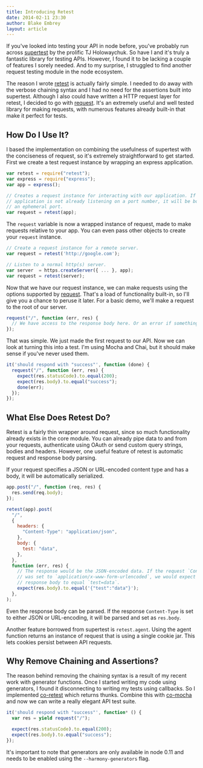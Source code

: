 ```yaml
---
title: Introducing Retest
date: 2014-02-11 23:30
author: Blake Embrey
layout: article
---
```


If you've looked into testing your API in node before, you've probably run across [supertest](https://github.com/visionmedia/supertest) by the prolific TJ Holowaychuk. So have I and it's truly a fantastic library for testing APIs. However, I found it to be lacking a couple of features I sorely needed. And to my surprise, I struggled to find another request testing module in the node ecosystem.

The reason I wrote [retest](https://github.com/blakeembrey/retest) is actually fairly simple. I needed to do away with the verbose chaining syntax and I had no need for the assertions built into supertest. Although I also could have written a HTTP request layer for retest, I decided to go with [request](https://github.com/mikeal/request). It's an extremely useful and well tested library for making requests, with numerous features already built-in that make it perfect for tests.

## How Do I Use It?

I based the implementation on combining the usefulness of supertest with the conciseness of request, so it's extremely straightforward to get started. First we create a test request instance by wrapping an express application.

```javascript
var retest = require("retest");
var express = require("express");
var app = express();

// Creates a request instance for interacting with our application. If the
// application is not already listening on a port number, it will be bound to
// an ephemeral port.
var request = retest(app);
```

The `request` variable is now a wrapped instance of request, made to make requests relative to your app. You can even pass other objects to create your `request` instance.

```javascript
// Create a request instance for a remote server.
var request = retest('http://google.com');

// Listen to a normal http(s) server.
var server  = https.createServer({ ... }, app);
var request = retest(server);
```

Now that we have our request instance, we can make requests using the options supported by [request](https://github.com/mikeal/request#requestoptions-callback). That's a load of functionality built-in, so I'll give you a chance to peruse it later. For a basic demo, we'll make a request to the root of our server.

```javascript
request("/", function (err, res) {
  // We have access to the response body here. Or an error if something broke.
});
```

That was simple. We just made the first request to our API. Now we can look at turning this into a test. I'm using Mocha and Chai, but it should make sense if you've never used them.

```javascript
it('should respond with "success"', function (done) {
  request("/", function (err, res) {
    expect(res.statusCode).to.equal(200);
    expect(res.body).to.equal("success");
    done(err);
  });
});
```

## What Else Does Retest Do?

Retest is a fairly thin wrapper around request, since so much functionality already exists in the core module. You can already pipe data to and from your requests, authenticate using OAuth or send custom query strings, bodies and headers. However, one useful feature of retest is automatic request and response body parsing.

If your request specifies a JSON or URL-encoded content type and has a body, it will be automatically serialized.

```javascript
app.post("/", function (req, res) {
  res.send(req.body);
});

retest(app).post(
  "/",
  {
    headers: {
      "Content-Type": "application/json",
    },
    body: {
      test: "data",
    },
  },
  function (err, res) {
    // The response would be the JSON-encoded data. If the request `Content-Type`
    // was set to `application/x-www-form-urlencoded`, we would expect the
    // response body to equal `test=data`.
    expect(res.body).to.equal('{"test":"data"}');
  },
);
```

Even the response body can be parsed. If the response `Content-Type` is set to either JSON or URL-encoding, it will be parsed and set as `res.body`.

Another feature borrowed from supertest is `retest.agent`. Using the agent function returns an instance of request that is using a single cookie jar. This lets cookies persist between API requests.

## Why Remove Chaining and Assertions?

The reason behind removing the chaining syntax is a result of my recent work with generator functions. Once I started writing my code using generators, I found it disconnecting to writing my tests using callbacks. So I implemented [co-retest](https://github.com/blakeembrey/co-retest) which returns thunks. Combine this with [co-mocha](https://github.com/blakeembrey/co-mocha) and now we can write a really elegant API test suite.

```javascript
it('should respond with "success"', function* () {
  var res = yield request("/");

  expect(res.statusCode).to.equal(200);
  expect(res.body).to.equal("success");
});
```

It's important to note that generators are only available in node 0.11 and needs to be enabled using the `--harmony-generators` flag.
